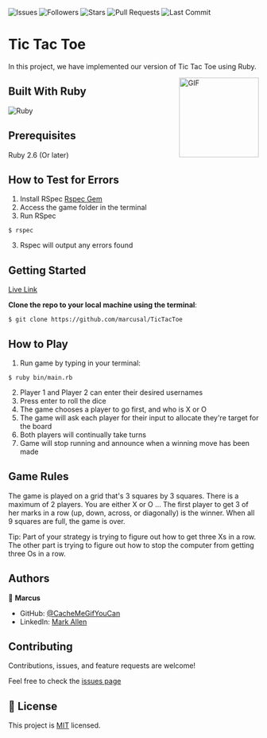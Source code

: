 ![Issues](https://img.shields.io/github/issues/marcusal/tictactoe?style=for-the-badge)
![Followers](https://img.shields.io/github/followers/marcusal?style=for-the-badge)
![Stars](https://img.shields.io/github/stars/marcusal?style=for-the-badge)
![Pull Requests](https://img.shields.io/github/issues-pr/marcusal/tictactoe?style=for-the-badge)
![Last Commit](https://img.shields.io/github/last-commit/marcusal/tictactoe/main?style=for-the-badge)

# Tic Tac Toe
In this project, we have implemented our version of Tic Tac Toe using Ruby.

<img align="right" alt="GIF" height="160px" src="https://media.giphy.com/media/3o85xu3OLHOVvzZNra/giphy.gif" />

## Built With Ruby

![Ruby](http://img.shields.io/badge/-Ruby-3776AB?style=flat-square&logo=ruby&logoColor=red)

## Prerequisites

Ruby 2.6 (Or later)

## How to Test for Errors

1. Install RSpec [Rspec Gem](https://rspec.info)
2. Access the game folder in the terminal
3. Run RSpec
```
$ rspec
```
3. Rspec will output any errors found

## Getting Started

[Live Link](https://repl.it/@CacheMeIfYouCan/TicTacToe)


__Clone the repo to your local machine using the terminal__:
```
$ git clone https://github.com/marcusal/TicTacToe
```

## How to Play

1. Run game by typing in your terminal: 
```
$ ruby bin/main.rb
```
2. Player 1 and Player 2 can enter their desired usernames
3. Press enter to roll the dice
4. The game chooses a player to go first, and who is X or O
5. The game will ask each player for their input to allocate they're target for the board
6. Both players will continually take turns
7. Game will stop running and announce when a winning move has been made


## Game Rules

The game is played on a grid that's 3 squares by 3 squares.
There is a maximum of 2 players. You are either X or O ...
The first player to get 3 of her marks in a row (up, down, across, or diagonally) is the winner.
When all 9 squares are full, the game is over.

Tip: Part of your strategy is trying to figure out how to get three Xs in a row. The other part is trying to figure out how to stop the computer from getting three Os in a row.

## Authors

👤 **Marcus**

- GitHub: [@CacheMeGifYouCan](https://github.com/marcusal)
- LinkedIn: [Mark Allen](https://www.linkedin.com/in/marcusa999/)


## Contributing

Contributions, issues, and feature requests are welcome!

Feel free to check the [issues page](https://github.com/marcusal/TicTacToe/issues)

## 📝 License

This project is [MIT](LICENSE) licensed.
